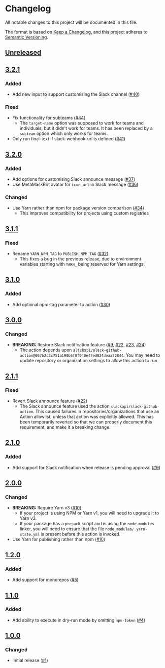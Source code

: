# Changelog
All notable changes to this project will be documented in this file.

The format is based on [Keep a Changelog](https://keepachangelog.com/en/1.0.0/),
and this project adheres to [Semantic Versioning](https://semver.org/spec/v2.0.0.html).

## [Unreleased]

## [3.2.1]

### Added
- Add new input to support customising the Slack channel ([#40](https://github.com/MetaMask/action-npm-publish/pull/40))
### Fixed
- Fix functionality for subteams ([#44](https://github.com/MetaMask/action-npm-publish/pull/44))
  - The `target-name` option was supposed to work for teams and individuals, but it didn't work for teams. It has been replaced by a `subteam` option which only works for teams.
- Only run final-text if slack-webhook-url is defined ([#41](https://github.com/MetaMask/action-npm-publish/pull/41))

## [3.2.0]
### Added
- Add options for customising Slack announce message ([#37](https://github.com/MetaMask/action-npm-publish/pull/37))
- Use MetaMaskBot avatar for `icon_url` in Slack message ([#36](https://github.com/MetaMask/action-npm-publish/pull/36))

### Changed
- Use Yarn rather than npm for package version comparison ([#34](https://github.com/MetaMask/action-npm-publish/pull/34))
  - This improves compatibility for projects using custom registries

## [3.1.1]
### Fixed
- Rename `YARN_NPM_TAG` to `PUBLISH_NPM_TAG` ([#32](https://github.com/MetaMask/action-npm-publish/pull/32))
  - This fixes a bug in the previous release, due to environment variables starting with `YARN_` being reserved for Yarn settings.

## [3.1.0]
### Added
- Add optional npm-tag parameter to action ([#30](https://github.com/MetaMask/action-npm-publish/pull/30))

## [3.0.0]
### Changed
- **BREAKING:** Restore Slack notification feature ([#9](https://github.com/MetaMask/action-npm-publish/pull/9), [#22](https://github.com/MetaMask/action-npm-publish/pull/22), [#23](https://github.com/MetaMask/action-npm-publish/pull/23), [#24](https://github.com/MetaMask/action-npm-publish/pull/24))
  - The action depends upon `slackapi/slack-github-action@007b2c3c751a190b6f0f040e47ed024deaa72844`. You may need to update repository or organization settings to allow this action to run.

## [2.1.1]
### Fixed
- Revert Slack announce feature ([#22](https://github.com/MetaMask/action-npm-publish/pull/22))
  - The Slack announce feature used the action `slackapi/slack-github-action`. This caused failures in repositories/organizations that use an Action allowlist, unless that action was explicitly allowed. This has been temporarily reverted so that we can properly document this requirement, and make it a breaking change.

## [2.1.0]
### Added
- Add support for Slack notification when release is pending approval ([#9](https://github.com/MetaMask/action-npm-publish/pull/9))

## [2.0.0]
### Changed
- **BREAKING:** Require Yarn v3 ([#10](https://github.com/MetaMask/action-npm-publish/pull/10))
  - If your project is using NPM or Yarn v1, you will need to upgrade it to Yarn v3.
  - If your package has a `prepack` script and is using the `node-modules` linker, you will need to ensure that the file `node_modules/.yarn-state.yml` is present before this action is invoked.
- Use Yarn for publishing rather than npm ([#10](https://github.com/MetaMask/action-npm-publish/pull/10))

## [1.2.0]
### Added
- Add support for monorepos ([#5](https://github.com/MetaMask/action-npm-publish/pull/5))

## [1.1.0]
### Added
- Add ability to execute in dry-run mode by omitting `npm-token` ([#4](https://github.com/MetaMask/action-publish-release/pull/4))

## [1.0.0]
### Changed
- Initial release ([#1](https://github.com/MetaMask/action-npm-publish/pull/1))

[Unreleased]: https://github.com/MetaMask/action-npm-publish/compare/v3.2.1...HEAD
[3.2.1]: https://github.com/MetaMask/action-npm-publish/compare/v3.2.0...v3.2.1
[3.2.0]: https://github.com/MetaMask/action-npm-publish/compare/v3.1.1...v3.2.0
[3.1.1]: https://github.com/MetaMask/action-npm-publish/compare/v3.1.0...v3.1.1
[3.1.0]: https://github.com/MetaMask/action-npm-publish/compare/v3.0.0...v3.1.0
[3.0.0]: https://github.com/MetaMask/action-npm-publish/compare/v2.1.1...v3.0.0
[2.1.1]: https://github.com/MetaMask/action-npm-publish/compare/v2.1.0...v2.1.1
[2.1.0]: https://github.com/MetaMask/action-npm-publish/compare/v2.0.0...v2.1.0
[2.0.0]: https://github.com/MetaMask/action-npm-publish/compare/v1.2.0...v2.0.0
[1.2.0]: https://github.com/MetaMask/action-npm-publish/compare/v1.1.0...v1.2.0
[1.1.0]: https://github.com/MetaMask/action-npm-publish/compare/v1.0.0...v1.1.0
[1.0.0]: https://github.com/MetaMask/action-npm-publish/releases/tag/v1.0.0
